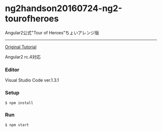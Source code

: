 # ng2handson20160724-ng2-tourofheroes
Angular2公式"Tour of Heroes"ちょいアレンジ版

---

[Original Tutorial](https://angular.io/docs/ts/latest/tutorial/)

Angular2 rc.4対応

### Editor
Visual Studio Code ver.1.3.1

### Setup
```
$ npm install
```

### Run
```
$ npm start
```
